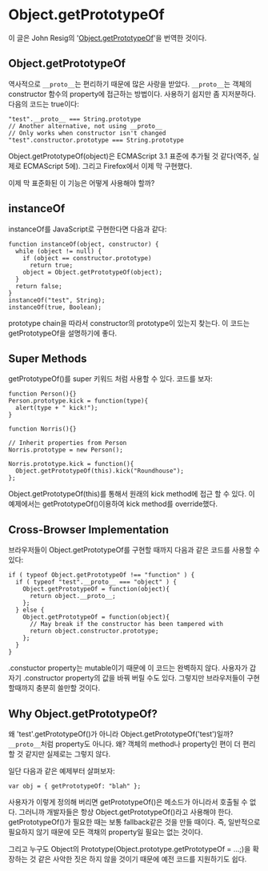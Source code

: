 # Object.getPrototypeOf

이 글은 John Resig의 '[Object.getPrototypeOf][]'을 번역한 것이다.

[Object.getPrototypeOf]: http://ejohn.org/blog/objectgetprototypeof

## Object.getPrototypeOf

역사적으로 `__proto__`는 편리하기 때문에 많은 사랑을 받았다. `__proto__`는 객체의 constructor 함수의 property에 접근하는 방법이다. 사용하기 쉽지만 좀 지저분하다. 다음의 코드는 true이다:

    "test".__proto__ === String.prototype
    // Another alternative, not using __proto__
    // Only works when constructor isn't changed
    "test".constructor.prototype === String.prototype

Object.getPrototypeOf(object)은 ECMAScript 3.1 표준에 추가될 것 같다(역주, 실제로 ECMAScript 5에). 그리고 Firefox에서 이제 막 구현했다.

이제 막 표준화된 이 기능은 어떻게 사용해야 할까?

## instanceOf

instanceOf를 JavaScript로 구현한다면 다음과 같다:

    function instanceOf(object, constructor) {
      while (object != null) {
        if (object == constructor.prototype)
          return true;
        object = Object.getPrototypeOf(object);
      }
      return false;
    }
    instanceOf("test", String);
    instanceOf(true, Boolean);

prototype chain을 따라서 constructor의 prototype이 있는지 찾는다. 이 코드는 getPrototypeOf을 설명하기에 좋다.

## Super Methods

getPrototypeOf()를 super 키워드 처럼 사용할 수 있다. 코드를 보자:

    function Person(){}
    Person.prototype.kick = function(type){
      alert(type + " kick!");
    }

    function Norris(){}

    // Inherit properties from Person
    Norris.prototype = new Person();

    Norris.prototype.kick = function(){
      Object.getPrototypeOf(this).kick("Roundhouse");
    };

Object.getPrototypeOf(this)를 통해서 원래의 kick method에 접근 할 수 있다. 이 예제에서는 getPrototypeOf()이용하여 kick method를 override했다.

## Cross-Browser Implementation

브라우저들이 Object.getPrototypeOf를 구현할 때까지 다음과 같은 코드를 사용할 수 있다:

    if ( typeof Object.getPrototypeOf !== "function" ) {
      if ( typeof "test".__proto__ === "object" ) {
        Object.getPrototypeOf = function(object){
          return object.__proto__;
        };
      } else {
        Object.getPrototypeOf = function(object){
          // May break if the constructor has been tampered with
          return object.constructor.prototype;
        };
      }
    }

.constuctor property는 mutable이기 때문에 이 코드는 완벽하지 않다. 사용자가 갑자기 .constructor property의 값을 바꿔 버릴 수도 있다. 그렇지만 브라우저들이 구현할때까지 충분히 쓸만할 것이다.

## Why Object.getPrototypeOf?

왜 'test'.getPrototypeOf()가 아니라 Object.getPrototypeOf('test')일까? `__proto__`처럼 property도 아니다. 왜? 객체의 method나 property인 편이 더 편리할 것 같지만 실제로는 그렇지 않다.

일단 다음과 같은 예제부터 살펴보자:

    var obj = { getPrototypeOf: "blah" };

사용자가 이렇게 정의해 버리면 getPrototypeOf()은 메소드가 아니라서 호출될 수 없다. 그러니까 개발자들은 항상 Object.getPrototypeOf()라고 사용해야 한다. getPrototypeOf()가 필요한 때는 보통 fallback같은 것을 만들 때이다. 즉, 일반적으로 필요하지 않기 때문에 모든 객채의 property일 필요는 없는 것이다.

그리고 누구도 Object의 Prototype(Object.prototype.getPrototypeOf = ...;)을 확장하는 것 같은 사악한 짓은 하지 않을 것이기 때문에 예전 코드를 지원하기도 쉽다.
